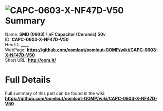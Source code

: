 
![CAPC-0603-X-NF47D-V50](https://github.com/oomlout/oomlout-OOMP/blob/master/parts/CAPC-0603-X-NF47D-V50/CAPC-0603-X-NF47D-V50_420.jpg)   
Summary
=================
  
Name: __SMD (0603) 1 nF Capacitor (Ceramic) 50v__    
ID: __CAPC-0603-X-NF47D-V50__   
Hex ID: ____   
WebPage: __https://github.com/oomlout/oomlout-OOMP/wiki/CAPC-0603-X-NF47D-V50__   
Short URL: __http://oom.lt/__   

Full Details
==========================
Full summary of this part can be found in the wiki:   
__https://github.com/oomlout/oomlout-OOMP/wiki/CAPC-0603-X-NF47D-V50__    


